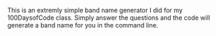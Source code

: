 This is an extremly simple band name generator I did for my 100DaysofCode class.
Simply answer the questions and the code will generate a band name for you in the command line.
